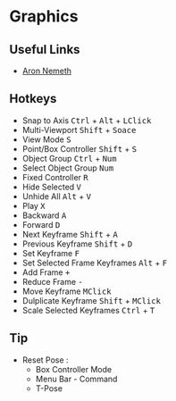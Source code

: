 # Graphics

## Useful Links
- [Aron Nemeth](https://www.youtube.com/@AronNemeth95)

## Hotkeys
- Snap to Axis <kbd>Ctrl</kbd> + <kbd>Alt</kbd> + <kbd>LClick</kbd>
- Multi-Viewport <kbd>Shift</kbd> + <kbd>Soace</kbd>
- View Mode <kbd>S</kbd>
- Point/Box Controller <kbd>Shift</kbd> + <kbd>S</kbd>
- Object Group <kbd>Ctrl</kbd> + <kbd>Num</kbd>
- Select Object Group <kbd>Num</kbd>
- Fixed Controller <kbd>R</kbd>
- Hide Selected <kbd>V</kbd>
- Unhide All <kbd>Alt</kbd> + <kbd>V</kbd>
- Play <kbd>X</kbd>
- Backward <kbd>A</kbd>
- Forward <kbd>D</kbd>
- Next Keyframe <kbd>Shift</kbd> + <kbd>A</kbd>
- Previous Keyframe <kbd>Shift</kbd> + <kbd>D</kbd>
- Set Keyframe <kbd>F</kbd>
- Set Selected Frame Keyframes <kbd>Alt</kbd> + <kbd>F</kbd>
- Add Frame <kbd>+</kbd>
- Reduce Frame <kbd>-</kbd>
- Move Keyframe <kbd>MClick</kbd>
- Dulplicate Keyframe <kbd>Shift</kbd> + <kbd>MClick</kbd>
- Scale Selected Keyframes <kbd>Ctrl</kbd> + <kbd>T</kbd>
  
## Tip
- Reset Pose : 
  - Box Controller Mode
  - Menu Bar - Command
  - T-Pose